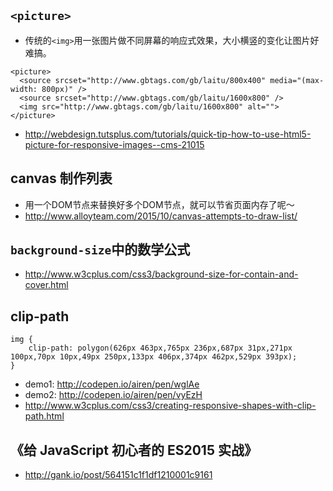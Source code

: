 ## `<picture>`
* 传统的`<img>`用一张图片做不同屏幕的响应式效果，大小横竖的变化让图片好难搞。


```
<picture>
  <source srcset="http://www.gbtags.com/gb/laitu/800x400" media="(max-width: 800px)" />
  <source srcset="http://www.gbtags.com/gb/laitu/1600x800" />
  <img src="http://www.gbtags.com/gb/laitu/1600x800" alt="">
</picture>
```


* http://webdesign.tutsplus.com/tutorials/quick-tip-how-to-use-html5-picture-for-responsive-images--cms-21015

## canvas 制作列表

* 用一个DOM节点来替换好多个DOM节点，就可以节省页面内存了呢～
* http://www.alloyteam.com/2015/10/canvas-attempts-to-draw-list/


## `background-size`中的数学公式
* http://www.w3cplus.com/css3/background-size-for-contain-and-cover.html

## clip-path

```
img {
    clip-path: polygon(626px 463px,765px 236px,687px 31px,271px 100px,70px 10px,49px 250px,133px 406px,374px 462px,529px 393px);
}
```
* demo1: http://codepen.io/airen/pen/wglAe
* demo2: http://codepen.io/airen/pen/vyEzH
* http://www.w3cplus.com/css3/creating-responsive-shapes-with-clip-path.html

## 《给 JavaScript 初心者的 ES2015 实战》
* http://gank.io/post/564151c1f1df1210001c9161

